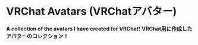 # **VRChat Avatars (VRChatアバター)**
**A collection of the avatars I have created for VRChat!**
**VRChat用に作成したアバターのコレクション！**

